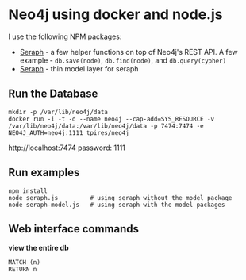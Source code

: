 # Neo4j using docker and node.js

I use the following NPM packages:

* [Seraph](https://github.com/brikteknologier/seraph) - a few helper functions on top of Neo4j's REST API. A few example - `db.save(node)`, `db.find(node)`, and `db.query(cypher)`
* [Seraph](https://github.com/brikteknologier/seraph-model) - thin model layer for seraph

## Run the Database

```
mkdir -p /var/lib/neo4j/data
docker run -i -t -d --name neo4j --cap-add=SYS_RESOURCE -v /var/lib/neo4j/data:/var/lib/neo4j/data -p 7474:7474 -e NEO4J_AUTH=neo4j:1111 tpires/neo4j
```
http://localhost:7474 password: 1111


## Run examples

    npm install
    node seraph.js         # using seraph without the model package
    node seraph-model.js   # using seraph with the model packages

## Web interface commands

**view the entire db**

    MATCH (n)
    RETURN n
